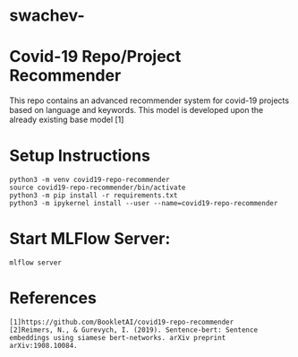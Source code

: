 # swachev-
# Covid-19 Repo/Project Recommender

This repo contains an advanced recommender system for covid-19 projects based on language and keywords. This model is developed upon the already existing base model [1]


# Setup Instructions
```
python3 -m venv covid19-repo-recommender
source covid19-repo-recommender/bin/activate
python3 -m pip install -r requirements.txt
python3 -m ipykernel install --user --name=covid19-repo-recommender
```
# Start MLFlow Server:
```mlflow server```

# References
```
[1]https://github.com/BookletAI/covid19-repo-recommender
[2]Reimers, N., & Gurevych, I. (2019). Sentence-bert: Sentence embeddings using siamese bert-networks. arXiv preprint arXiv:1908.10084.
```
